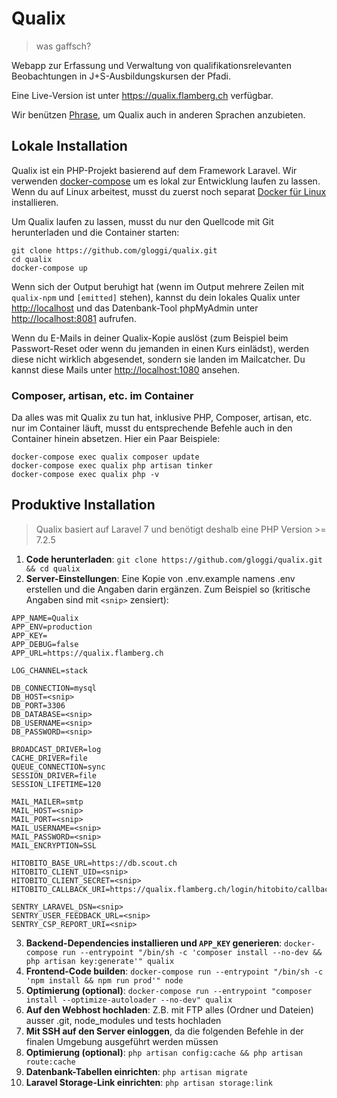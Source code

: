 # Qualix
> was gaffsch?

Webapp zur Erfassung und Verwaltung von qualifikationsrelevanten Beobachtungen in J+S-Ausbildungskursen der Pfadi.

Eine Live-Version ist unter <https://qualix.flamberg.ch> verfügbar.

Wir benützen [Phrase](https://phrase.com), um Qualix auch in anderen Sprachen anzubieten.

## Lokale Installation

Qualix ist ein PHP-Projekt basierend auf dem Framework Laravel. Wir verwenden [docker-compose](https://docs.docker.com/compose/install/) um es lokal zur Entwicklung laufen zu lassen. Wenn du auf Linux arbeitest, musst du zuerst noch separat [Docker für Linux](https://docs.docker.com/install/#server) installieren.

Um Qualix laufen zu lassen, musst du nur den Quellcode mit Git herunterladen und die Container starten:
```
git clone https://github.com/gloggi/qualix.git
cd qualix
docker-compose up
```

Wenn sich der Output beruhigt hat (wenn im Output mehrere Zeilen mit `qualix-npm` und `[emitted]` stehen), kannst du dein lokales Qualix unter <http://localhost> und das Datenbank-Tool phpMyAdmin unter <http://localhost:8081> aufrufen.

Wenn du E-Mails in deiner Qualix-Kopie auslöst (zum Beispiel beim Passwort-Reset oder wenn du jemanden in einen Kurs einlädst), werden diese nicht wirklich abgesendet, sondern sie landen im Mailcatcher. Du kannst diese Mails unter <http://localhost:1080> ansehen.

### Composer, artisan, etc. im Container

Da alles was mit Qualix zu tun hat, inklusive PHP, Composer, artisan, etc. nur im Container läuft, musst du entsprechende Befehle auch in den Container hinein absetzen. Hier ein Paar Beispiele:

```
docker-compose exec qualix composer update
docker-compose exec qualix php artisan tinker
docker-compose exec qualix php -v
```

## Produktive Installation

> Qualix basiert auf Laravel 7 und benötigt deshalb eine PHP Version >= 7.2.5

1. **Code herunterladen**: `git clone https://github.com/gloggi/qualix.git && cd qualix`
2. **Server-Einstellungen**: Eine Kopie von .env.example namens .env erstellen und die Angaben darin ergänzen. Zum Beispiel so (kritische Angaben sind mit `<snip>` zensiert):
```
APP_NAME=Qualix
APP_ENV=production
APP_KEY=
APP_DEBUG=false
APP_URL=https://qualix.flamberg.ch

LOG_CHANNEL=stack

DB_CONNECTION=mysql
DB_HOST=<snip>
DB_PORT=3306
DB_DATABASE=<snip>
DB_USERNAME=<snip>
DB_PASSWORD=<snip>

BROADCAST_DRIVER=log
CACHE_DRIVER=file
QUEUE_CONNECTION=sync
SESSION_DRIVER=file
SESSION_LIFETIME=120

MAIL_MAILER=smtp
MAIL_HOST=<snip>
MAIL_PORT=<snip>
MAIL_USERNAME=<snip>
MAIL_PASSWORD=<snip>
MAIL_ENCRYPTION=SSL

HITOBITO_BASE_URL=https://db.scout.ch
HITOBITO_CLIENT_UID=<snip>
HITOBITO_CLIENT_SECRET=<snip>
HITOBITO_CALLBACK_URI=https://qualix.flamberg.ch/login/hitobito/callback

SENTRY_LARAVEL_DSN=<snip>
SENTRY_USER_FEEDBACK_URL=<snip>
SENTRY_CSP_REPORT_URI=<snip>
```
3. **Backend-Dependencies installieren und `APP_KEY` generieren**: `docker-compose run --entrypoint "/bin/sh -c 'composer install --no-dev && php artisan key:generate'" qualix`
4. **Frontend-Code builden**: `docker-compose run --entrypoint "/bin/sh -c 'npm install && npm run prod'" node`
5. **Optimierung (optional)**: `docker-compose run --entrypoint "composer install --optimize-autoloader --no-dev" qualix`
6. **Auf den Webhost hochladen**: Z.B. mit FTP alles (Ordner und Dateien) ausser .git, node_modules und tests hochladen
7. **Mit SSH auf den Server einloggen**, da die folgenden Befehle in der finalen Umgebung ausgeführt werden müssen
8. **Optimierung (optional)**: `php artisan config:cache && php artisan route:cache`
9. **Datenbank-Tabellen einrichten**: `php artisan migrate`
10. **Laravel Storage-Link einrichten**: `php artisan storage:link`
